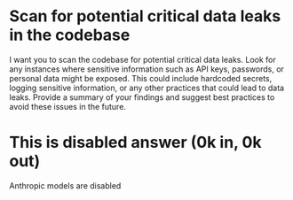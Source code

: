 # Scan for potential critical data leaks in the codebase

I want you to scan the codebase for potential critical data leaks. Look for any instances where sensitive information such as API keys, passwords, or personal data might be exposed. This could include hardcoded secrets, logging sensitive information, or any other practices that could lead to data leaks. Provide a summary of your findings and suggest best practices to avoid these issues in the future.




# This is disabled answer (0k in, 0k out)

Anthropic models are disabled

